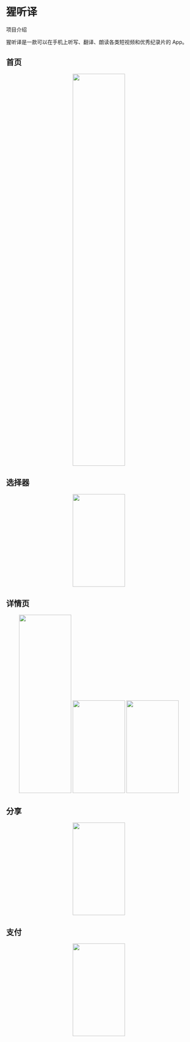 # 猩听译

项目介绍

猩听译是一款可以在手机上听写、翻译、朗读各类短视频和优秀纪录片的 App。

## 首页
<div align="center">
<img src="https://raw.githubusercontent.com/yvenshane/yvenshane.github.io/master/_posts/Images/2020-09-29/home_page.png" width="142" height="1066"/>
</div>

## 选择器
<div align="center">
<img src="https://raw.githubusercontent.com/yvenshane/yvenshane.github.io/master/_posts/Images/2020-09-29/filter_view.png" width="142" height="252"/>
</div>

## 详情页
<div align="center">
<img src="https://raw.githubusercontent.com/yvenshane/yvenshane.github.io/master/_posts/Images/2020-09-29/details_page.png" width="142" height="485"/>
<img src="https://raw.githubusercontent.com/yvenshane/yvenshane.github.io/master/_posts/Images/2020-09-29/details_page2.png" width="142" height="252"/>
<img src="https://raw.githubusercontent.com/yvenshane/yvenshane.github.io/master/_posts/Images/2020-09-29/details_page3.png" width="142" height="252"/>
</div>

## 分享
<div align="center">
<img src="https://raw.githubusercontent.com/yvenshane/yvenshane.github.io/master/_posts/Images/2020-09-29/share.png" width="142" height="252"/>
</div>

## 支付
<div align="center">
<img src="https://raw.githubusercontent.com/yvenshane/yvenshane.github.io/master/_posts/Images/2020-09-29/pay.png" width="142" height="252"/>
</div>
